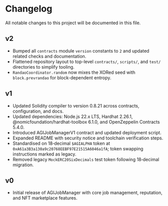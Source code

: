 # Changelog

All notable changes to this project will be documented in this file.

## v2

- Bumped all `contracts` module `version` constants to `2` and updated related checks and documentation.
- Flattened repository layout to top-level `contracts/`, `scripts/`, and `test/` directories to simplify tooling.
- `RandaoCoordinator.random` now mixes the XORed seed with `block.prevrandao` for block-dependent entropy.

## v1

- Updated Solidity compiler to version 0.8.21 across contracts, configuration, and docs.
- Updated dependencies: Node.js 22.x LTS, Hardhat 2.26.1, @nomicfoundation/hardhat-toolbox 6.1.0, and OpenZeppelin Contracts 5.4.0.
- Introduced AGIJobManagerV1 contract and updated deployment script.
- Expanded README with security notice and toolchain verification steps.
- Standardised on 18‑decimal `$AGIALPHA` token at `0xA61a3B3a130a9c20768EEBF97E21515A6046a1fA`; token swapping instructions marked as legacy.
- Removed legacy `MockERC20SixDecimals` test token following 18‑decimal migration.

## v0

- Initial release of AGIJobManager with core job management, reputation, and NFT marketplace features.
